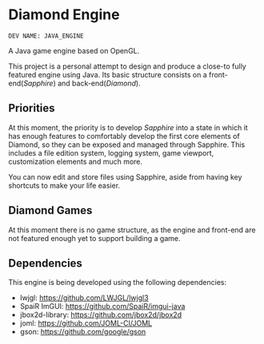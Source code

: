 # Diamond Engine

    DEV NAME: JAVA_ENGINE

A Java game engine based on OpenGL.

This project is a personal attempt to design and produce a close-to fully featured engine using Java. Its basic structure
consists on a front-end(_Sapphire_) and back-end(_Diamond_). 

## Priorities

At this moment, the priority is to develop _Sapphire_ into a state in which it has enough features to comfortably develop
the first core elements of Diamond, so they can be exposed and managed through Sapphire. This includes a file edition system, 
logging system, game viewport, customization elements and much more.

You can now edit and store files using Sapphire, aside from having key shortcuts to make your life easier.

## Diamond Games

At this moment there is no game structure, as the engine and front-end are not featured enough yet to support building
a game.

## Dependencies

This engine is being developed using the following dependencies:

* lwjgl: https://github.com/LWJGL/lwjgl3
* SpaiR ImGUI: https://github.com/SpaiR/imgui-java
* jbox2d-library: https://github.com/jbox2d/jbox2d
* joml: https://github.com/JOML-CI/JOML
* gson: https://github.com/google/gson
